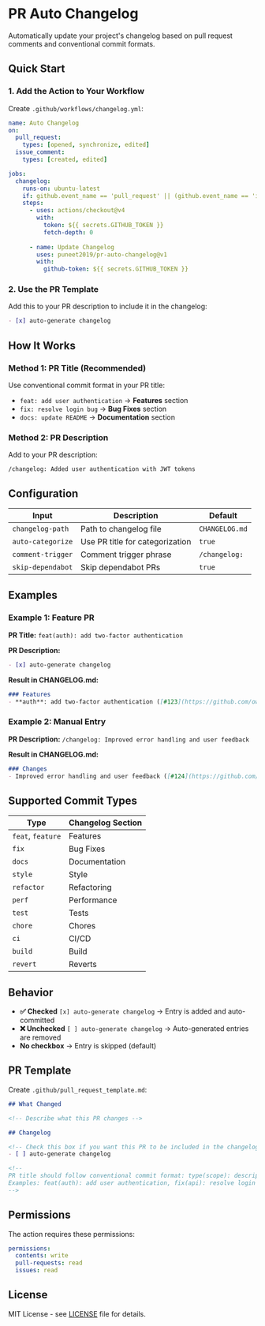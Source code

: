# PR Auto Changelog

Automatically update your project's changelog based on pull request comments and conventional commit formats.

## Quick Start

### 1. Add the Action to Your Workflow

Create `.github/workflows/changelog.yml`:

```yaml
name: Auto Changelog
on:
  pull_request:
    types: [opened, synchronize, edited]
  issue_comment:
    types: [created, edited]

jobs:
  changelog:
    runs-on: ubuntu-latest
    if: github.event_name == 'pull_request' || (github.event_name == 'issue_comment' && github.event.issue.pull_request)
    steps:
      - uses: actions/checkout@v4
        with:
          token: ${{ secrets.GITHUB_TOKEN }}
          fetch-depth: 0
          
      - name: Update Changelog
        uses: puneet2019/pr-auto-changelog@v1
        with:
          github-token: ${{ secrets.GITHUB_TOKEN }}
```

### 2. Use the PR Template

Add this to your PR description to include it in the changelog:

```markdown
- [x] auto-generate changelog
```

## How It Works

### Method 1: PR Title (Recommended)
Use conventional commit format in your PR title:
- `feat: add user authentication` → **Features** section
- `fix: resolve login bug` → **Bug Fixes** section
- `docs: update README` → **Documentation** section

### Method 2: PR Description
Add to your PR description:
```
/changelog: Added user authentication with JWT tokens
```

## Configuration

| Input | Description | Default |
|-------|-------------|---------|
| `changelog-path` | Path to changelog file | `CHANGELOG.md` |
| `auto-categorize` | Use PR title for categorization | `true` |
| `comment-trigger` | Comment trigger phrase | `/changelog:` |
| `skip-dependabot` | Skip dependabot PRs | `true` |

## Examples

### Example 1: Feature PR
**PR Title:** `feat(auth): add two-factor authentication`

**PR Description:**
```markdown
- [x] auto-generate changelog
```

**Result in CHANGELOG.md:**
```markdown
### Features
- **auth**: add two-factor authentication ([#123](https://github.com/owner/repo/pull/123))
```

### Example 2: Manual Entry
**PR Description:** `/changelog: Improved error handling and user feedback`

**Result in CHANGELOG.md:**
```markdown
### Changes
- Improved error handling and user feedback ([#124](https://github.com/owner/repo/pull/124))
```

## Supported Commit Types

| Type | Changelog Section |
|------|------------------|
| `feat`, `feature` | Features |
| `fix` | Bug Fixes |
| `docs` | Documentation |
| `style` | Style |
| `refactor` | Refactoring |
| `perf` | Performance |
| `test` | Tests |
| `chore` | Chores |
| `ci` | CI/CD |
| `build` | Build |
| `revert` | Reverts |

## Behavior

- **✅ Checked** `[x] auto-generate changelog` → Entry is added and auto-committed
- **❌ Unchecked** `[ ] auto-generate changelog` → Auto-generated entries are removed
- **No checkbox** → Entry is skipped (default)

## PR Template

Create `.github/pull_request_template.md`:

```markdown
## What Changed

<!-- Describe what this PR changes -->

## Changelog

<!-- Check this box if you want this PR to be included in the changelog -->
- [ ] auto-generate changelog

<!-- 
PR title should follow conventional commit format: type(scope): description
Examples: feat(auth): add user authentication, fix(api): resolve login bug
-->
```

## Permissions

The action requires these permissions:
```yaml
permissions:
  contents: write
  pull-requests: read
  issues: read
```

## License

MIT License - see [LICENSE](LICENSE) file for details.
